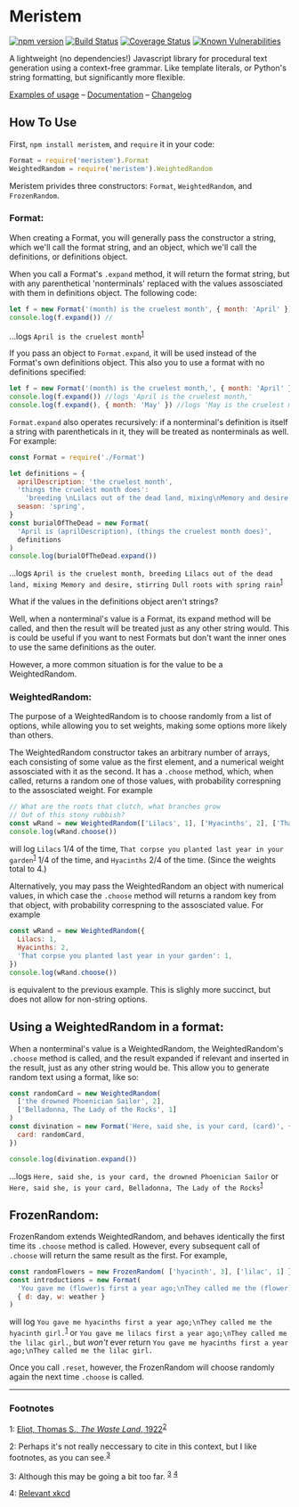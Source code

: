 # Meristem

[![npm version](http://img.shields.io/npm/v/meristem.svg?style=flat)](https://npmjs.org/package/meristem 'View this project on npm')
[![Build Status](https://travis-ci.org/ForrestWeiswolf/Meristem.svg?branch=master)](https://travis-ci.org/ForrestWeiswolf/Meristem)
[![Coverage Status](https://coveralls.io/repos/github/ForrestWeiswolf/Meristem/badge.svg?branch=master)](https://coveralls.io/github/ForrestWeiswolf/Meristem?branch=continuous-integration)
[![Known Vulnerabilities](https://snyk.io/test/github/ForrestWeiswolf/Meristem/badge.svg?targetFile=package.json)](https://snyk.io/test/github/ForrestWeiswolf/Meristem?targetFile=package.json)

A lightweight (no dependencies!) Javascript library for procedural text generation using a context-free grammar. Like template literals, or Python's string formatting, but significantly more flexible.

[Examples of usage](https://github.com/ForrestWeiswolf/Meristem-examples)
– [Documentation](https://forrestweiswolf.github.io/Meristem/) – [Changelog](https://github.com/ForrestWeiswolf/Meristem/blob/master/CHANGELOG.md)

## How To Use

First, `npm install meristem`, and `require` it in your code:

```javascript
Format = require('meristem').Format
WeightedRandom = require('meristem').WeightedRandom
```

Meristem privides three constructors: `Format`, `WeightedRandom`, and `FrozenRandom`.

### Format:

When creating a Format, you will generally pass the constructor a string, which we'll call the format string, and an object, which we'll call the definitions, or definitions object.

When you call a Format's `.expand` method, it will return the format string, but with any parenthetical 'nonterminals' replaced with the values assosciated with them in definitions object. The following code:

```javascript
let f = new Format('(month) is the cruelest month', { month: 'April' })
console.log(f.expand()) //
```
...logs `April is the cruelest month`<sup>[1](#wasteland)</sup>

If you pass an object to `Format.expand`, it will be used instead of the Format's own definitions object. This also you to use a format with no definitions specified:

```javascript
let f = new Format('(month) is the cruelest month,', { month: 'April' })
console.log(f.expand()) //logs 'April is the cruelest month,'
console.log(f.expand(), { month: 'May' }) //logs 'May is the cruelest month,'
```

`Format.expand` also operates recursively: if a nonterminal's definition is itself a string with parentheticals in it, they will be treated as nonterminals as well. For example:

```javascript
const Format = require('./Format')

let definitions = {
  aprilDescription: 'the cruelest month',
  'things the cruelest month does':
    'breeding \nLilacs out of the dead land, mixing\nMemory and desire, stirring\nDull roots with (season) rain',
  season: 'spring',
}
const burialOfTheDead = new Format(
  'April is (aprilDescription), (things the cruelest month does)',
  definitions
)
console.log(burialOfTheDead.expand())
```
...logs
`April is the cruelest month, breeding
Lilacs out of the dead land, mixing
Memory and desire, stirring
Dull roots with spring rain`<sup>[1](#wasteland)</sup>


What if the values in the definitions object aren't strings?

Well, when a nonterminal's value is a Format, its expand method will be called, and then the result will be treated just as any other string would. This is could be useful if you want to nest Formats but don't want the inner ones to use the same definitions as the outer.

However, a more common situation is for the value to be a WeightedRandom.

### WeightedRandom:

The purpose of a WeightedRandom is to choose randomly from a list of options, while allowing you to set weights, making some options more likely than others.

The WeightedRandom constructor takes an arbitrary number of arrays, each consisting of some value as the first element, and a numerical weight assosciated with it as the second. It has a `.choose` method, which, when called, returns a random one of those values, with probability correspning to the assosciated weight. For example

```javascript
// What are the roots that clutch, what branches grow
// Out of this stony rubbish?
const wRand = new WeightedRandom(['Lilacs', 1], ['Hyacinths', 2], ['That corpse you planted last year in your garden', 1]})
console.log(wRand.choose())
```

will log `Lilacs` 1/4 of the time, `That corpse you planted last year in your garden`<sup>[1](#wasteland)</sup> 1/4 of the time, and `Hyacinths` 2/4 of the time. (Since the weights total to 4.)

Alternatively, you may pass the WeightedRandom an object with numerical values, in which case the `.choose` method will returns a random key from that object, with probability correspning to the assosciated value. For example

```javascript
const wRand = new WeightedRandom({
  Lilacs: 1,
  Hyacinths: 2,
  'That corpse you planted last year in your garden': 1,
})
console.log(wRand.choose())
```

is equivalent to the previous example. This is slighly more succinct, but does not allow for non-string options.

## Using a WeightedRandom in a format:

When a nonterminal's value is a WeightedRandom, the WeightedRandom's `.choose` method is called, and the result expanded if relevant and inserted in the result, just as any other string would be. This allow you to generate random text using a format, like so:

```javascript
const randomCard = new WeightedRandom(
  ['the drowned Phoenician Sailor', 2],
  ['Belladonna, The Lady of the Rocks', 1]
)
const divination = new Format('Here, said she, is your card, (card)', {
  card: randomCard,
})

console.log(divination.expand())
```
...logs `Here, said she, is your card, the drowned Phoenician Sailor`
or `Here, said she, is your card, Belladonna, The Lady of the Rocks`<sup>[1](#wasteland)</sup>

## FrozenRandom:

FrozenRandom extends WeightedRandom, and behaves identically the first time its `.choose` method is called. However, every subsequent call of `.choose` will return the same result as the first. For example,

```javascript
const randomFlowers = new FrozenRandom( ['hyacinth', 3], ['lilac', 1] })
const introductions = new Format(
  'You gave me (flower)s first a year ago;\nThey called me the (flower) girl.',
  { d: day, w: weather }
)
```

will log `You gave me hyacinths first a year ago;\nThey called me the hyacinth girl.`<sup>[1](#wasteland)</sup> or `You gave me lilacs first a year ago;\nThey called me the lilac girl.`, but _won't_ ever return `You gave me hyacinths first a year ago;\nThey called me the lilac girl.`

Once you call `.reset`, however, the FrozenRandom will choose randomly again the next time `.choose` is called.


---

### Footnotes
<a name="wasteland">1</a>: [Eliot, Thomas S., *The Waste Land*, 1922](http://eliotswasteland.tripod.com/)<sup>[2](#footnotes)</sup>

<a name="wasteland">2</a>: Perhaps it's not really neccessary to cite in this context, but I like footnotes, as you can see.<sup>[3](#more-footnotes)</sup>

<a name="more-footnotes">3</a>: Although this may be going a bit too far. <sup>[3](#more-footnotes)</sup> <sup>[4](#xkcd)</sup>

<a name="more-footnotes">4</a>: [Relevant xkcd](https://xkcd.com/1208/)